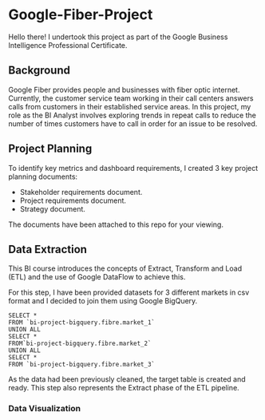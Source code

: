 # Google-Fiber-Project

Hello there! I undertook this project as part of the Google Business Intelligence Professional Certificate. 

## Background

Google Fiber provides people and businesses with fiber optic internet. Currently, the customer service team working in their call centers answers calls from customers in their established service areas. In this project, my role as the BI Analyst involves exploring trends in repeat calls to reduce the number of times customers have to call in order for an issue to be resolved.

## Project Planning

To identify key metrics and dashboard requirements, I created 3 key project planning documents: 
* Stakeholder requirements document.
* Project requirements document.
* Strategy document. 

The documents have been attached to this repo for your viewing. 

## Data Extraction

This BI course introduces the concepts of Extract, Transform and Load (ETL) and the use of Google DataFlow to achieve this. 

For this step, I have been provided datasets for 3 different markets in csv format and I decided to join them using Google BigQuery. 

```
SELECT *
FROM `bi-project-bigquery.fibre.market_1`
UNION ALL
SELECT *
FROM`bi-project-bigquery.fibre.market_2`
UNION ALL
SELECT *
FROM `bi-project-bigquery.fibre.market_3`
```

As the data had been previously cleaned, the target table is created and ready. This step also represents the Extract phase of the ETL pipeline. 

### Data Visualization

